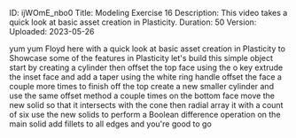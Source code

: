 ID: ijWOmE_nbo0
Title: Modeling Exercise 16
Description: This video takes a quick look at basic asset creation in Plasticity.
Duration: 50
Version: 
Uploaded: 2023-05-26

yum yum Floyd here with a quick look at
basic asset creation in Plasticity to
Showcase some of the features in
Plasticity let's build this simple
object start by creating a cylinder then
offset the top face using the o key
extrude the inset face and add a taper
using the white ring handle offset the
face a couple more times to finish off
the top
create a new smaller cylinder and use
the same offset method a couple times on
the bottom face
move the new solid so that it intersects
with the cone
then radial array it with a count of six
use the new solids to perform a Boolean
difference operation on the main solid
add fillets to all edges and you're good
to go


